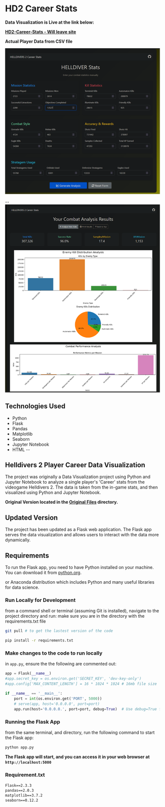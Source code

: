 # HD2 Career Stats

**Data Visualization is Live at the link below:**

**[HD2-Career-Stats - Will leave site](https://hd2-career-stats.onrender.com)**

**Actual Player Data from CSV file**

![Site](./assets/combat-stats.png)

--
![Site](./assets/site-viz.png)

## Technologies Used
- Python
- Flask
- Pandas
- Matplotlib
- Seaborn
- Jupyter Notebook
- HTML
-- 

## Helldivers 2 Player Career Data Visualization
The project was originally a Data Visualization project using Python and Jupyter Notebook to analyze a single player's 'Career' stats from the videogame Helldivers 2. The data is taken from the in-game stats, and then visualized using Python and Jupyter Notebook.


**Original Version located in the [Original Files](./Original-Files/) directory.**

## Updated Version
The project has been updated as a Flask web application. The Flask app serves the data visualization and allows users to interact with the data more dynamically.

## Requirements
To run the Flask app, you need to have Python installed on your machine. You can download it from [python.org](https://www.python.org/downloads/).

or Anaconda distribution which includes Python and many useful libraries for data science.


### Run Locally for Development


from a command shell or terminal (assuming Git is installed), navigate to the project directory and run:
make sure you are in the directory with the requirements.txt file

```bash
git pull # to get the lastest version of the code
```

```bash
pip install -r requirements.txt 
```

### Make changes to the code to run locally
in `app.py`, ensure the the following are commented out:
```python
app = Flask(__name__)
#app.secret_key = os.environ.get('SECRET_KEY', 'dev-key-only')
#app.config['MAX_CONTENT_LENGTH'] = 16 * 1024 * 1024 # 16mb file size
```
```python
if __name__ == '__main__':
    port = int(os.environ.get('PORT', 5000))
    # serve(app, host='0.0.0.0', port=port)
    app.run(host='0.0.0.0.', port=port, debug=True)  # Use debug=True for development
```

### Running the Flask App
from the same terminal, and directory, run the following command to start the Flask app:
```bash
python app.py
```

**The Flask app will start, and you can access it in your web browser at `http://localhost:5000`**

### Requirement.txt
```
Flask==2.3.3
pandas==2.0.3
matplotlib==3.7.2
seaborn==0.12.2
```